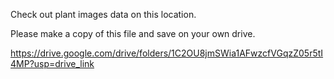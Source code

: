 Check out plant images data on this location.

Please make a copy of this file and save on your own drive.

https://drive.google.com/drive/folders/1C2OU8jmSWia1AFwzcfVGqzZ05r5tI4MP?usp=drive_link
